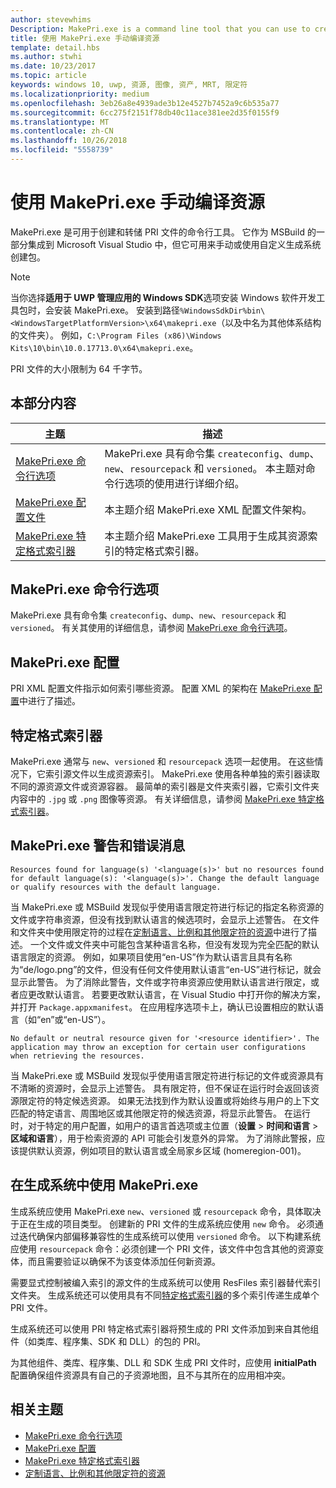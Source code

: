 ```yaml
---
author: stevewhims
Description: MakePri.exe is a command line tool that you can use to create and dump PRI files. It is integrated as part of MSBuild within Microsoft Visual Studio, but it could be useful to you for creating packages manually or with a custom build system.
title: 使用 MakePri.exe 手动编译资源
template: detail.hbs
ms.author: stwhi
ms.date: 10/23/2017
ms.topic: article
keywords: windows 10, uwp, 资源, 图像, 资产, MRT, 限定符
ms.localizationpriority: medium
ms.openlocfilehash: 3eb26a8e4939ade3b12e4527b7452a9c6b535a77
ms.sourcegitcommit: 6cc275f2151f78db40c11ace381ee2d35f0155f9
ms.translationtype: MT
ms.contentlocale: zh-CN
ms.lasthandoff: 10/26/2018
ms.locfileid: "5558739"
---
```

# <a name="compile-resources-manually-with-makepriexe"></a>使用 MakePri.exe 手动编译资源

MakePri.exe 是可用于创建和转储 PRI 文件的命令行工具。 它作为 MSBuild 的一部分集成到 Microsoft Visual Studio 中，但它可用来手动或使用自定义生成系统创建包。

> [!NOTE]
> 当你选择**适用于 UWP 管理应用的 Windows SDK**选项安装 Windows 软件开发工具包时，会安装 MakePri.exe。 安装到路径`%WindowsSdkDir%bin\<WindowsTargetPlatformVersion>\x64\makepri.exe`（以及中名为其他体系结构的文件夹）。 例如，`C:\Program Files (x86)\Windows Kits\10\bin\10.0.17713.0\x64\makepri.exe`。

PRI 文件的大小限制为 64 千字节。

## <a name="in-this-section"></a>本部分内容
|主题|描述|
|-|-|
| [MakePri.exe 命令行选项](makepri-exe-command-options.md) | MakePri.exe 具有命令集 `createconfig`、`dump`、`new`、`resourcepack` 和 `versioned`。 本主题对命令行选项的使用进行详细介绍。 |
| [MakePri.exe 配置文件](makepri-exe-configuration.md) | 本主题介绍 MakePri.exe XML 配置文件架构。 |
| [MakePri.exe 特定格式索引器](makepri-exe-format-specific-indexers.md) | 本主题介绍 MakePri.exe 工具用于生成其资源索引的特定格式索引器。 |

## <a name="makepriexe-command-line-options"></a>MakePri.exe 命令行选项

MakePri.exe 具有命令集 `createconfig`、`dump`、`new`、`resourcepack` 和 `versioned`。 有关其使用的详细信息，请参阅 [MakePri.exe 命令行选项](makepri-exe-command-options.md)。

## <a name="makepriexe-configuration"></a>MakePri.exe 配置

PRI XML 配置文件指示如何索引哪些资源。 配置 XML 的架构在 [MakePri.exe 配置](makepri-exe-configuration.md)中进行了描述。

## <a name="format-specific-indexers"></a>特定格式索引器

MakePri.exe 通常与 `new`、`versioned` 和 `resourcepack` 选项一起使用。 在这些情况下，它索引源文件以生成资源索引。 MakePri.exe 使用各种单独的索引器读取不同的源资源文件或资源容器。 最简单的索引器是文件夹索引器，它索引文件夹内容中的 `.jpg` 或 `.png` 图像等资源。 有关详细信息，请参阅 [MakePri.exe 特定格式索引器](makepri-exe-format-specific-indexers.md)。

## <a name="makepriexe-warnings-and-error-messages"></a>MakePri.exe 警告和错误消息

```
Resources found for language(s) '<language(s)>' but no resources found for default language(s): '<language(s)>'. Change the default language or qualify resources with the default language.
```

当 MakePri.exe 或 MSBuild 发现似乎使用语言限定符进行标记的指定名称资源的文件或字符串资源，但没有找到默认语言的候选项时，会显示上述警告。 在文件和文件夹中使用限定符的过程在[定制语言、比例和其他限定符的资源](tailor-resources-lang-scale-contrast.md)中进行了描述。 一个文件或文件夹中可能包含某种语言名称，但没有发现为完全匹配的默认语言限定的资源。 例如，如果项目使用“en-US”作为默认语言且具有名称为“de/logo.png”的文件，但没有任何文件使用默认语言“en-US”进行标记，就会显示此警告。 为了消除此警告，文件或字符串资源应使用默认语言进行限定，或者应更改默认语言。 若要更改默认语言，在 Visual Studio 中打开你的解决方案，并打开 `Package.appxmanifest`。 在应用程序选项卡上，确认已设置相应的默认语言（如“en”或“en-US”）。

```
No default or neutral resource given for '<resource identifier>'. The application may throw an exception for certain user configurations when retrieving the resources.
```

当 MakePri.exe 或 MSBuild 发现似乎使用语言限定符进行标记的文件或资源具有不清晰的资源时，会显示上述警告。 具有限定符，但不保证在运行时会返回该资源限定符的特定候选资源。 如果无法找到作为默认设置或将始终与用户的上下文匹配的特定语言、周围地区或其他限定符的候选资源，将显示此警告。 在运行时，对于特定的用户配置，如用户的语言首选项或主位置（**设置** > **时间和语言** > **区域和语言**），用于检索资源的 API 可能会引发意外的异常。 为了消除此警报，应该提供默认资源，例如项目的默认语言或全局家乡区域 (homeregion-001)。

## <a name="using-makepriexe-in-a-build-system"></a>在生成系统中使用 MakePri.exe

生成系统应使用 MakePri.exe `new`、`versioned` 或 `resourcepack` 命令，具体取决于正在生成的项目类型。 创建新的 PRI 文件的生成系统应使用 `new` 命令。 必须通过迭代确保内部偏移兼容性的生成系统可以使用 `versioned` 命令。 以下构建系统应使用 `resourcepack` 命令：必须创建一个 PRI 文件，该文件中包含其他的资源变体，而且需要验证以确保不为该变体添加任何新资源。

需要显式控制被编入索引的源文件的生成系统可以使用 ResFiles 索引器替代索引文件夹。 生成系统还可以使用具有不同[特定格式索引器](makepri-exe-format-specific-indexers.md)的多个索引传递生成单个 PRI 文件。

生成系统还可以使用 PRI 特定格式索引器将预生成的 PRI 文件添加到来自其他组件（如类库、程序集、SDK 和 DLL）的包的 PRI。

为其他组件、类库、程序集、DLL 和 SDK 生成 PRI 文件时，应使用 **initialPath** 配置确保组件资源具有自己的子资源地图，且不与其所在的应用相冲突。

## <a name="related-topics"></a>相关主题
* [MakePri.exe 命令行选项](makepri-exe-command-options.md)
* [MakePri.exe 配置](makepri-exe-configuration.md)
* [MakePri.exe 特定格式索引器](makepri-exe-format-specific-indexers.md)
* [定制语言、比例和其他限定符的资源](tailor-resources-lang-scale-contrast.md)
